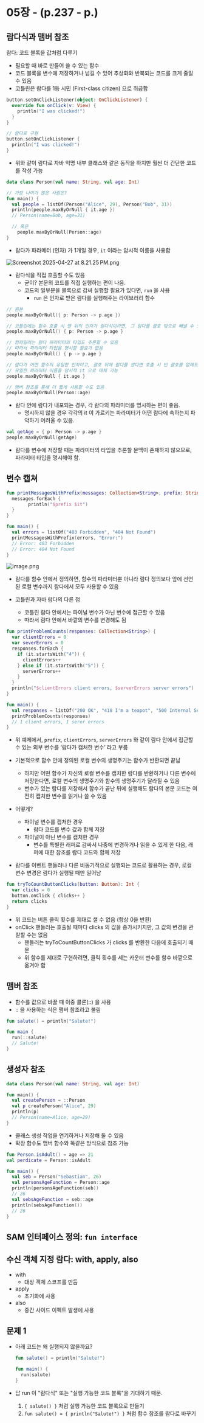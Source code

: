 # 05장 - (p.237 - p.)

## 람다식과 맴버 참조

람다: 코드 블록을 값처럼 다루기

- 필요할 때 바로 만들어 쓸 수 있는 함수
- 코드 블록을 변수에 저장하거나 넘길 수 있어 추상화와 반복되는 코드를 크게 줄일 수 있음
- 코틀린은 람다를 1등 시민 (First-class citizen) 으로 취급함

```kotlin
button.setOnClickListener(object: OnClickListener) {
  override fun onClick(v: View) {
    println("I was clicked!")
  }
}

// 람다로 구현
button.setOnClickListener {
  println("I was clicked!")
}
```

- 위와 같이 람다로 자바 익명 내부 클래스와 같은 동작을 하지만 훨씬 더 간단한 코드를 작성 가능

```kotlin
data class Person(val name: String, val age: Int)

// 가장 나이가 많은 사람은?
fun main() {
  val people = listOf(Person("Alice", 29), Person("Bob", 31))
  println(people.maxByOrNull { it.age })
  // Person(name=Bob, age=31)

  // 혹은
	people.maxByOrNull(Person::age)
}
```

- 람다가 파라메터 (인자) 가 1개일 경우, `it` 이라는 암시적 이름을 사용함

![Screenshot 2025-04-27 at 8.21.25 PM.png](attachment:b6e33d62-083b-4940-8e44-bdea526adbe1:Screenshot_2025-04-27_at_8.21.25_PM.png)

- 람다식을 직접 호출할 수도 있음
  - 굳이? 본문의 코드를 직접 실행하는 편이 나음.
  - 코드의 일부분을 블록으로 감싸 실행할 필요가 있다면, `run` 을 사용
    - `run` 은 인자로 받은 람다를 실행해주는 라이브러리 함수

```kotlin
// 원본
people.maxByOrNull({ p: Person -> p.age })

// 코틀린에는 함수 호출 시 맨 뒤의 인자가 람다식이라면, 그 람다를 괄호 밖으로 빼낼 수 있음
people.maxByOrNull() { p: Person -> p.age }

// 컴파일러는 람다 파라미터의 타입도 추론할 수 있음
// 따라서 파라미터 타입을 명시할 필요가 없음
people.maxByOrNull() { p -> p.age }

// 람다가 어떤 함수의 유일한 인자이고, 괄호 뒤에 람다를 썼다면 호출 시 빈 괄호를 없에도 됨
// 유일한 파라미터 이름을 암시적 it 으로 대체 가능
people.maxByOrNull { it.age }

// 맴버 참조를 통해 더 짧게 사용할 수도 있음
people.maxByOrNull(Person::age)
```

- 람다 안에 람다가 내포되는 경우, 각 람다의 파라미터를 명시하는 편이 좋음.
  - 명시하지 않을 경우 각각의 it 이 가르키는 파라미터가 어떤 람다에 속하는지 파악하기 어려울 수 있음.

```kotlin
val getAge = { p: Person -> p.age }
people.maxByOrNull(getAge)
```

- 람다를 변수에 저장할 때는 파라미터의 타입을 추론할 문맥이 존재하지 않으므로, 파라미터 타입을 명시해야 함.

## 변수 캡쳐

```kotlin
fun printMessagesWithPrefix(messages: Collection<String>, prefix: String) {
  messages.forEach {
		println("$prefix $it")
  }
}

fun main() {
  val errors = listOf("403 Forbidden", "404 Not Found")
  printMessagesWithPrefix(errors, "Error:")
  // Error: 403 Forbidden
  // Error: 404 Not Found
}
```

![image.png](attachment:1a272c3e-0c91-42a9-acf8-8bbe35ffabfa:image.png)

- 람다를 함수 안에서 정의하면, 함수의 파라미터뿐 아니라 람다 정의보다 앞에 선언된 로컬 변수까지 람다에서 모두 사용할 수 있음

- 코틀린과 자바 람다의 다른 점
  - 코틀린 람다 안에서는 파이널 변수가 아닌 변수에 접근할 수 있음
  - 따라서 람다 안에서 바깥의 변수를 변경해도 됨

```kotlin
fun printProblemCounts(responses: Collection<String>) {
  var clientErrors = 0
  var severErrors = 0
  responses.forEach {
    if (it.startsWith("4")) {
      clientErrors++
    } else if (it.startsWith("5")) {
      serverErrors++
    }
  }
  println("$clientErrors client errors, $serverErrors server errors")
}

fun main() {
  val responses = listOf("200 OK", "418 I'm a teapot", "500 Internal Server Error")
  printProblemCounts(responses)
  // 1 client errors, 1 serer errors
}
```

- 위 예제에서, `prefix`, `clientErrors`, `serverErrors` 와 같이 람다 안에서 접근할 수 있는 외부 변수를 ‘람다가 캡처한 변수’ 라고 부름

- 기본적으로 함수 안에 정의된 로컬 변수의 생명주기는 함수가 반환되면 끝남
  - 하지만 어떤 함수가 자신의 로컬 변수를 캡처한 람다를 반환하거나 다른 변수에 저장한다면, 로컬 변수의 생명주기와 함수의 생명주기가 달라질 수 있음
  - 변수가 있는 람다를 저장해서 함수가 끝난 뒤에 실행해도 람다의 본문 코드는 여전히 캡처한 변수를 읽거나 쓸 수 있음
- 어떻게?

  - 파이널 변수를 캡처한 경우
    - 람다 코드를 변수 값과 함께 저장
  - 파이널이 아닌 변수를 캡처한 경우
    - 변수를 특별한 래퍼로 감싸서 나중에 변경하거나 읽을 수 있게 한 다음, 래퍼에 대한 참조를 람다 코드와 함께 저장

- 람다를 이벤트 핸들러나 다른 비동기적으로 실행되는 코드로 활용하는 경우, 로컬 변수 변경은 람다가 실행될 때만 일어남

```kotlin
fun tryToCountButtonClicks(button: Button): Int {
  var clicks = 0
  button.onClick { clicks++ }
  return clicks
}
```

- 위 코드는 버튼 클릭 횟수를 제대로 샐 수 없음 (항상 0을 반환)
- onClick 핸들러는 호출될 때마다 clicks 의 값을 증가시키지만, 그 값의 변경을 관찰할 수는 없음
  - 핸들러는 tryToCountButtonClicks 가 clicks 를 반환한 다음에 호출되기 때문
  - 위 함수를 제대로 구현하려면, 클릭 횟수를 세는 카운터 변수를 함수 바깥으로 옮겨야 함

## 맴버 참조

- 함수를 값으로 바꿀 때 이중 콜론(::) 을 사용
- :: 을 사용하는 식은 맴버 참조라고 불림

```kotlin
fun salute() = println("Salute!")

fun main {
  run(::salute)
  // Salute!
}
```

## 생성자 참조

```kotlin
data class Person(val name: String, val age: Int)

fun main() {
  val createPerson = ::Person
  val p createPerson("Alice", 29)
  println(p)
  // Person(name=Alice, age=29)
}
```

- 클래스 생성 작업을 연기하거나 저장해 둘 수 있음
- 확장 함수도 맴버 함수와 똑같은 방식으로 참조 가능

```kotlin
fun Person.isAdult() = age => 21
val perdicate = Person::isAdult
```

```kotlin
fun main() {
  val seb = Person("Sebastian", 26)
  val personsAgeFunction = Person::age
  println(personsAgeFunction(seb))
  // 26
  val sebsAgeFunction = seb::age
  println(sebsAgeFunction())
  // 26
}
```

## SAM 인터페이스 정의: `fun interface`

## 수신 객체 지정 람다: with, apply, also

- with
  - 대상 객체 스코프를 만듬
- apply
  - 초기화에 사용
- also
  - 중간 사이드 이펙트 발생에 사용

## 문제 1

- 아래 코드는 왜 실행되지 않을까요?

  ```kotlin
  fun salute() = println("Salute!")

  fun main() {
    run(salute)
  }
  ```

- 답
  run 이 "람다식" 또는 "실행 가능한 코드 블록"을 기대하기 때문.
  1. `{ salute() }` 처럼 실행 가능한 코드 블록으로 만들기
  2. `fun salute() = { println("Salute!") }` 처럼 함수 참조를 람다로 바꾸기
